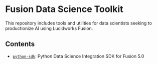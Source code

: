 # Fusion Data Science Toolkit

This repository includes tools and utilities for data scientists seeking to productionize AI using Lucidworks Fusion.

## Contents

* [`python-sdk`](./python-sdk): Python Data Science Integration SDK for Fusion 5.0

